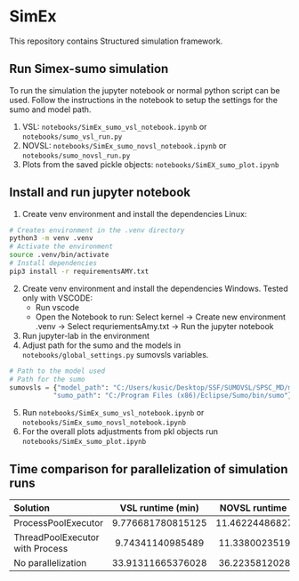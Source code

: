 # SimEx
This repository contains Structured simulation framework.

## Run Simex-sumo simulation
To run the simulation the jupyter notebook or normal python script can be used. Follow the instructions in the 
notebook to setup the settings for the sumo and model path.
1. VSL: `notebooks/SimEx_sumo_vsl_notebook.ipynb` or `notebooks/sumo_vsl_run.py`
2. NOVSL: `notebooks/SimEx_sumo_novsl_notebook.ipynb` or `notebooks/sumo_novsl_run.py`
3. Plots from the saved pickle objects: `notebooks/SimEX_sumo_plot.ipynb`

## Install and run jupyter notebook
1. Create venv environment and install the dependencies Linux:
```bash
# Creates environment in the .venv directory
python3 -m venv .venv
# Activate the environment
source .venv/bin/activate
# Install dependencies
pip3 install -r requirementsAMY.txt
```
2. Create venv environment and install the dependencies Windows. Tested only with VSCODE:
   - Run vscode
   - Open the Notebook to run: Select kernel -> Create new environment .venv -> Select requriementsAmy.txt -> Run the jupyter notebook
3. Run jupyter-lab in the environment
4. Adjust path for the sumo and the models in `notebooks/global_settings.py` sumovsls variables.
```python
# Path to the model used
# Path for the sumo
sumovsls = {"model_path": "C:/Users/kusic/Desktop/SSF/SUMOVSL/SPSC_MD/model_MD/",
           "sumo_path": "C:/Program Files (x86)/Eclipse/Sumo/bin/sumo"}
```
5. Run `notebooks/SimEx_sumo_vsl_notebook.ipynb` or `notebooks/SimEx_sumo_novsl_notebook.ipynb`
6. For the overall plots adjustments from pkl objects run `notebooks/SimEx_sumo_plot.ipynb`

## Time comparison for parallelization of simulation runs

| Solution                        | VSL runtime (min)   | NOVSL runtime (min)|
|:--------------------------------|:-------------------:|:------------------:|
| ProcessPoolExecutor             |  9.776681780815125  | 11.462244868278503 |
| ThreadPoolExecutor with Process |  9.74341140985489   | 11.33800235191981  |
| No parallelization              | 33.91311665376028   |  36.22358120282491 |